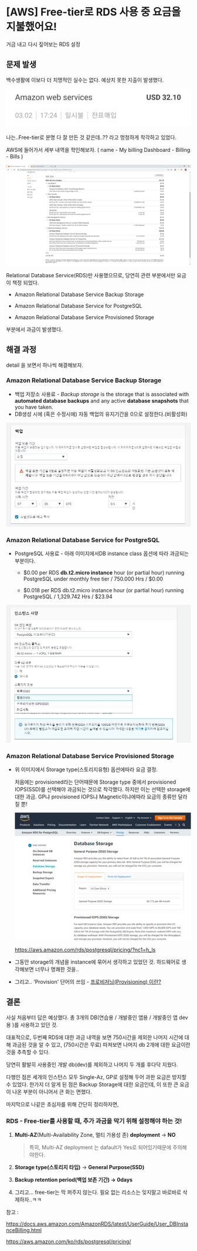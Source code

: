 # [AWS] Free-tier로 RDS 사용 중 요금을 지불했어요!

거금 내고 다시 짚어보는 RDS 설정



## 문제 발생

백수생활에 이보다 더 치명적인 실수는 없다. 예상치 못한 지출이 발생했다.

![bill](https://github.com/arara90/images/blob/master/aws/billing-card.png?raw=true)



나는..Free-tier로 분명 다 잘 만든 것 같은데..?? 라고 멍청하게 착각하고 있었다.

AWS에 들어가서 세부 내역을 학인해보자. ( name - My billing Dashboard - Billing - Bills )

![bill](https://github.com/arara90/images/blob/master/aws/billing-detail.png?raw=true)

Relational Database Service(RDS)만 사용했으므로, 당연히 관련 부분에서만 요금이 책정 되었다.

* Amazon Relational Database Service Backup Storage

* Amazon Relational Database Service for PostgreSQL

* Amazon Relational Database Service Provisioned Storage

부분에서 과금이 발생했다. 





## 해결 과정

detail 을 보면서 하나씩 해결해보자.



### Amazon Relational Database Service Backup Storage

- 백업 저장소 사용료 -  *Backup storage* is the storage that is associated with **automated database backups** and any active **database snapshots** that you have taken. 
- DB생성 시에 (혹은 수정시에)  자동 백업의 유지기간을 0으로 설정한다.(비활성화)

![billing-detail-sol1.png](https://github.com/arara90/images/blob/master/aws/billing-detail-sol1.png?raw=true)



### Amazon Relational Database Service for PostgreSQL

* PostgreSQL 사용료 - 아래 이미지에서DB instance class 옵션에 따라 과금되는 부분이다.

  * $0.00 per RDS **db.t2.micro instance** hour (or partial hour) running PostgreSQL under monthly free tier / 750.000 Hrs / $0.00

  * $0.018 per RDS db.t2.micro instance hour (or partial hour) running PostgreSQL / 1,329.742 Hrs / $23.94

![billing-detail-sol2.png](https://github.com/arara90/images/blob/master/aws/billing-detail-sol2.png?raw=true)



### **Amazon Relational Database Service Provisioned Storage**

* 위 이미지에서 Storage type(스토리지유형) 옵션에따라 요금 결정. 

  처음에는 provisioned라는 단어때문에 Storage type 중에서 provisioned IOPS(SSD)를 선택해야 과금되는 것으로 착각했다. 하지만 이는 선택한  storage에 대한 과금. GP냐 provisioned IOPS냐 Magnetic이냐에따라 요금의 종류만 달라질 뿐! 

  ![billing-detail-sol3.png](https://github.com/arara90/images/blob/master/aws/billing-detail-sol3.png?raw=true)

  https://aws.amazon.com/rds/postgresql/pricing/?nc1=h_ls

  

* 그동안 storage의 개념을 instance에 묶어서 생각하고 있었던 것.  하드웨어로 생각해보면 너무나 명쾌한 것을.. 

* 그리고.. 'Provision' 단어의 쓰임  - [프로비저닝(Provisioning) 이란?](https://jins-dev.tistory.com/entry/프로비저닝Provisioning-이란)





## 결론

사실 처음부터 답은 예상했다. 총 3개의  DB(연습용 / 개발중인 앱용 / 개발중인 앱 dev용 )를 사용하고 있던 것. 

대표적으로, 두번째 RDS에 대한 과금 내역을 보면 750시간을 제외한 나머지 시간에 대해 과금된 것을 알 수 있고, (750시간은 무료)
따져보면 나머지 db 2개에 대한 요금이란 것을 추측할 수 있다. 

당연히 활발히 사용중인 개발 db(dev)를 제외하고 나머지 두 개를 후다닥 지웠다.



다행인 점은 세개의 인스턴스 모두 Single-Az, GP로 설정해 두어 과한 요금은 방지할 수 있었다. 한가지 더 알게 된 점은 Backup Storage에 대한 요금인데, 이 또한 큰 요금이 나온 부분이 아니어서 큰 화는 면했다.



마지막으로 나같은 초심자를 위해 간단히 정리하자면, 

### RDS - Free-tier를 사용할 때, 추가 과금을 막기 위해 설정해야 하는 것!

1. **Multi-AZ**(Multi-Availability Zone, 멀티 가용성 존) **deployment** -> **NO** 

   > 특히, Multi-AZ deployment 는 dafault가 Yes로 되어있기때문에 주의해야한다. 

2.  **Storage type(스토리지 타입)** -> **General Purpose(SSD)**

3. **Backup retention period(백업 보존 기간) -> 0days**

4. 그리고... free-tier는 막 퍼주지 않는다. 필요 없는 리소스는 잊지말고 바로바로 삭제하자..ㅋㅋ 





참고 :

https://docs.aws.amazon.com/AmazonRDS/latest/UserGuide/User_DBInstanceBilling.html

https://aws.amazon.com/ko/rds/postgresql/pricing/
